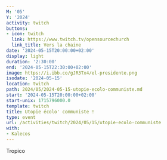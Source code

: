 ```yaml
---
M: '05'
Y: '2024'
activity: twitch
buttons:
- icon: twitch
  link: https://www.twitch.tv/opensourcechurch
  link_title: Vers la chaine
date: '2024-05-15T20:00:00+02:00'
display: light
duration: '2:30:00'
end: '2024-05-15T22:30:00+02:00'
image: https://i.ibb.co/gJR3Tx4/el-presidente.png
isodate: '2024-05-15'
location: twitch
path: 2024/05/2024-05-15-utopie-ecolo-communiste.md
start: '2024-05-15T20:00:00+02:00'
start-unix: 1715796000.0
template: twitch
title: Utopie écolo' communiste !
type: event
url: /activities/twitch/2024/05/15/utopie-ecolo-communiste
with:
- Kalecos
---
```

Tropico